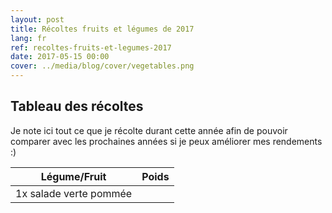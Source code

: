 ```yaml
---
layout: post
title: Récoltes fruits et légumes de 2017
lang: fr
ref: recoltes-fruits-et-legumes-2017
date: 2017-05-15 00:00
cover: ../media/blog/cover/vegetables.png
---
```


## Tableau des récoltes
Je note ici tout ce que je récolte durant cette année afin de pouvoir comparer avec les prochaines années si je peux améliorer mes rendements :)

|Légume/Fruit   	            |Poids   	|
|-------------------------------|-----------|
| 1x salade verte pommée 	    |    	    |
